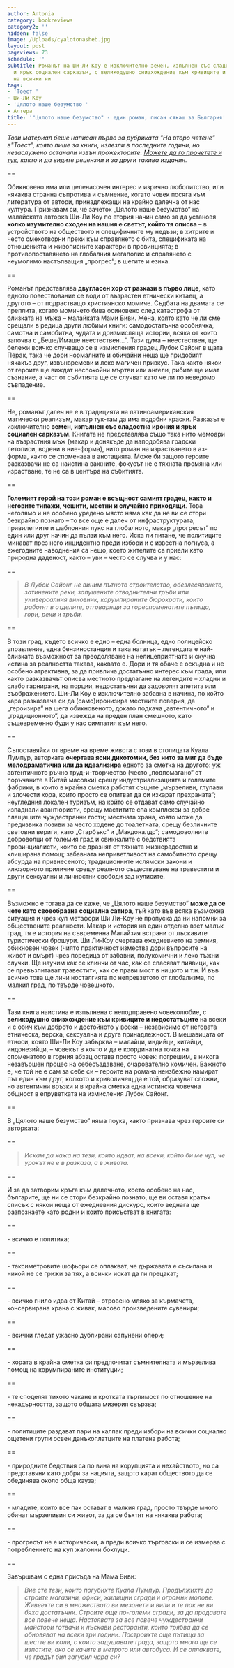 ```yaml
---
author: Antonia
category: bookreviews
category2: ''
hidden: false
image: /Uploads/cyalotonasheb.jpg
layout: post
pageviews: 73
schedule: ''
subtitle: Романът на Ши-Ли Коу е изключително земен, изпълнен със сладостна ирония
  и ярък социален сарказъм, с великодушно снизхождение към кривиците и недостатъците
  на всички ни
tags:
- 'Тоест '
- Ши-Ли Коу
- 'Цялото наше безумство '
- Алтера
title: '"Цялото наше безумство" - един роман, писан сякаш за България'
---
```


*Този материал беше написан първо за рубриката "На второ четене"  в"Тоест", която пише за книги, излезли в последните години, но незаслужено останали извън прожекторите. [Можете да го прочетете и тук](https://www.toest.bg/na-vtoro-chetene-cyaloto-nashe-bezumstvo/), както и да видите рецензии и за други такива издания.* 

\==

Обикновено има или целенасочен интерес и изрично любопитство, или някаква странна съпротива и съмнение, когато човек посяга към литература от автори, принадлежащи на крайно далечна от нас култура. Признавам си, че зачетох „Цялото наше безумство“ на малайската авторка Ши-Ли Коу по втория начин само за да установя **колко изумително сходен на нашия е светът, който тя описва** – в устройството на обществото и специфичните му недъзи; в хитрите и често смехотворни преки към справянето с бита, спецификата на отношенията и живописните характери в провинцията; в противопоставянето на глобалния мегаполис и справянето с неумолимо настъпващия „прогрес“; в шегите и езика.

\==

Романът представлява **двугласен хор от разкази в първо лице**, като едното повествование се води от възрастен етнически китаец, а другото – от подрастващо християнско момиче. Съдбата на двамата се преплита, когато момичето бива осиновено след катастрофа от близката на мъжа – малайката Мами Биви. Жена, която като че ли сме срещали в редица други любими книги: самодостатъчна особнячка, самотна и самобитна, чудата и доизмисляща истории, всяка от които започва с „Беше/Имаше неестествен…“. Тази дума – неестествен, ще бележи всичко случващо се в измисления градец Лубок Сайонг в щата Перак, така че дори нормалните и обичайни неща ще придобият някакъв друг, извънвремеви и леко магичен привкус. Така както някои от героите ще виждат неспокойни мъртви или ангели, рибите ще имат съзнание, а част от събитията ще се случват като че ли по неведомо съвпадение.

\==

Не, романът далеч не е в традицията на латиноамериканския магически реализъм, макар тук-там да има подобни краски. Разказът е изключително **земен, изпълнен със сладостна ирония и ярък социален сарказъм**. Книгата не представлява също така нито мемоари на възрастния мъж (макар и донякъде да наподобява градски летописи, водени в ние-форма), нито роман на израстването в аз-форма, както се споменава в анотацията. Може би защото героите разказвачи не са наистина важните, фокусът не е тяхната промяна или израстване, те не са в центъра на събитията.

\==

**Големият герой на този роман е всъщност самият градец, както и неговите типажи, чешити, местни и случайно приходящи**. Това неголямо и не особено уредено място няма как да не ви се стори безкрайно познато – то все още е далеч от инфраструктурата, привилегиите и шаблонния лукс на глобалното, макар „прогресът“ по един или друг начин да пълзи към него. Иска ли питане, че политиците минават през него инцидентно преди избори и с известна погнуса, а ежегодните наводнения са нещо, което жителите са приели като природна даденост, както – уви – често се случва и у нас:

\==

> *В Лубок Сайонг не виним пътното строителство, обезлесяването, затинените реки, запушените отводнителни тръби или универсалния виновник, корумпираните бюрократи, които работят в отделите, отговарящи за гореспоменатите пътища, гори, реки и тръби.*

\==

В този град, където всичко е едно – една болница, едно полицейско управление, една бензиностанция и така нататък – легендата е най-близката възможност за преодоляване на нелицеприятната и скучна истина за реалността такава, каквато е. Дори и тя обаче е оскъдна и не особено атрактивна, за да привлича достатъчно интерес към града, или както разказвачът описва местното предлагане на легендите – хладни и слабо гарнирани, на порции, недостатъчни да задоволят апетита или въображението. Ши-Ли Коу е изключително забавна в начина, по който кара разказвача си да (само)иронизира местните поверия, да „героизира“ на шега обикновеното, докато подкача „автентичното“ и „традиционното“, да извежда на преден план смешното, като същевременно буди у нас симпатия към него. 

\==

Съпоставяйки от време на време живота с този в столицата Куала Лумпур, авторката **очертава ясни дихотомии, без нито за миг да бъде мелодраматична или да идеализира** едното за сметка на другото: уж автентичното ръчно труд-и-творчество (често „подпомагано“ от поръчаните в Китай масовки) срещу индустриализацията и големите фабрики, в които в крайна сметка работят същите „мързеливи, глупави и злочести хора, които просто се опитват да си изкарат прехраната“; неугледния локален туризъм, на който се отдават само случайно изпаднали авантюристи, срещу маститите спа комплекси за добре плащащите чуждестранни гости; местната храна, която може да предизвика позиви за често ходене до тоалетната, срещу безличните световни вериги, като „Старбъкс“ и „Макдоналдс“; самодоволните доброволци от големия град и свикналите с бедствията провинциалисти, които се дразнят от тяхната жизнерадостна и клиширана помощ; забавната неприветливост на самобитното срещу абсурда на привнесеното; традиционните ислямски закони и илюзорното приличие срещу реалното съществуване на травестити и други сексуални и личностни свободи зад кулисите.

\==

Възможно е тогава да се каже, че „Цялото наше безумство“ **може да се чете като своеобразна социална сатира**, тъй като във всяка възможна ситуация и чрез куп метафори Ши Ли-Коу не пропуска да ни напомни за обществените реалности. Макар и история на един отделно взет малък град, тя е история на съвременна Малайзия встрани от лъскавите туристически брошури. Ши Ли-Коу очертава ежедневието на земния, обикновен човек (чиято практичност измества дори въпросите на живот и смърт) чрез поредица от забавни, полукомични и леко тъжни случки. Ще научим как се клинчи от час, как се спасяват пиявици, как се превъзпитават травестити, как се прави мост в нищото и т.н. И във всичко това ще личи носталгията по непревзетото от глобализма, по малкия град, по твърде човешкото. 

\==

Тази книга наистина е изпълнена с неподправено човеколюбие, с **великодушно снизхождение към кривиците и недостатъците** на всеки и с обич към доброто и достойното у всеки – независимо от неговата етническа, верска, сексуална и друга принадлежност. В мешавицата от етноси, която Ши-Ли Коу забърква – малайци, индийци, китайци, индонезийци, – човекът в която и да е координатна точка на споменатото в горния абзац остава просто човек: погрешим, в никога незавършен процес на себесъздаване, очарователно комичен. Важното е, че той не е сам за себе си – героите на романа неизбежно намират път един към друг, колкото и криволичещ да е той, образуват сложни, но автентични връзки и в крайна сметка една истинска човечна общност в епруветката на измисления Лубок Сайонг.

\==

В „Цялото наше безумство“ няма поука, както признава чрез героите си авторката:

\==

> *Искам да кажа на тези, които идват, на всеки, който би ме чул, че урокът не е в разказа, а в живота.*
>

\==

И за да затворим кръга към далечното, което особено на нас, българите, ще ни се стори безкрайно познато, ще ви оставя кратък списък с някои неща от ежедневния дискурс, които веднага ще разпознаете като родни
и които присъстват в книгата:

\==

\- всичко е политика;

\==

\- таксиметровите шофьори се оплакват, че държавата е съсипана и никой не се грижи за тях, а всички искат да ги прецакат;

\==

\- всичко гнило идва от Китай – отровено мляко за кърмачета, консервирана храна с живак, масово произведените сувенири;

\==

\- всички гледат ужасно дублирани сапунени опери;

\==

\- хората в крайна сметка си предпочитат съмнителната и мързелива помощ на корумпираните институции;

\==

\- те споделят тихото чакане и кротката търпимост по отношение на некадърността, защото общата мизерия свързва;

\==

\- политиците раздават пари на калпак преди избори на всички социално ощетени групи освен данъкоплатците на платена работа;

\==

\- природните бедствия са по вина на корупцията и нехайството, но са представяни като добри за нацията, защото карат обществото да се обединява около обща кауза;

\==

\- младите, които все пак остават в малкия град, просто твърде много обичат мързеливия си живот, за да се бъхтят на някаква работа;

\==

\- прогресът не е исторически, а преди всичко търговски и се измерва с потреблението на куп жалонни боклуци.

\==

Завършвам с една присъда на Мама Биви:

> *Вие сте тези, които погубихте Куала Лумпур. Продължихте да строите магазини, офиси, жилищни сгради и огромни молове. Живеехте си в множеството ви мезонети и вили и те пак не ви бяха достатъчни. Строите още по-големи сгради, за да продавате все повече неща. Настоявате за все повече чуждестранни майстори готвачи и лъскави ресторанти, които трябва да се обновяват на всеки три години. Построихте още пътища за шестте ви коли, с които задушавате града, защото много ще се изпотите, ако се качите в метрото или автобуса. И се оплаквате, че градът бил загубил чара си?*
>
>